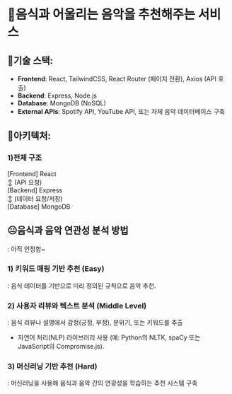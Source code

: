 <h1>🍜음식과 어울리는 음악을 추천해주는 서비스</h1>

## 🎄기술 스택:

- **Frontend**: React, TailwindCSS, React Router (페이지 전환), Axios (API 호출)
- **Backend**: Express, Node.js
- **Database**: MongoDB (NoSQL)
- **External APIs**: Spotify API, YouTube API, 또는 자체 음악 데이터베이스 구축

## 📃아키텍처:

### 1)전체 구조

<aside>
[Frontend] React<br>
↕ (API 요청)<br>
[Backend] Express<br>
↕ (데이터 요청/저장)<br>
[Database] MongoDB
</aside>

## 😐음식과 음악 연관성 분석 방법
: 아직 안정함~
### 1) 키워드 매핑 기반 추천 (Easy)

: 음식 데이터를 기반으로 미리 정의된 규칙으로 음악 추천.

### 2) 사용자 리뷰와 텍스트 분석 (Middle Level)

: 음식 리뷰나 설명에서 감정(긍정, 부정), 분위기, 또는 키워드를 추출

- 자연어 처리(NLP) 라이브러리 사용 (예: Python의 NLTK, spaCy 또는 JavaScript의 Compromise.js).

### 3) 머신러닝 기반 추천 (Hard)

: 머신러닝을 사용해 음식과 음악 간의 연광성을 학습하는 추천 시스템 구축
